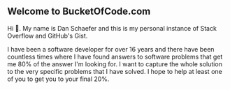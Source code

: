 ## Welcome to BucketOfCode.com

Hi 👋. My name is Dan Schaefer and this is my personal instance of Stack Overflow and GitHub's Gist.

I have been a software developer for over 16 years and there have been countless times where I have found answers to software problems that get me 80% of the answer I'm looking for. I want to capture the whole solution to the very specific problems that I have solved. I hope to help at least one of you to get you to your final 20%.